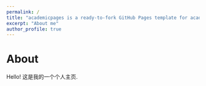 ```yaml
---
permalink: /
title: "academicpages is a ready-to-fork GitHub Pages template for academic personal websites"
excerpt: "About me"
author_profile: true
---
```


About
======
Hello! 这是我的一个个人主页.